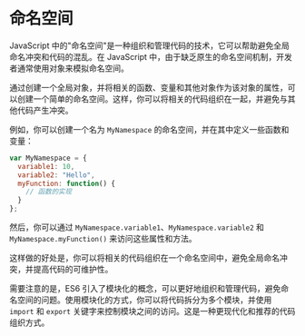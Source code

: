 # 命名空间

JavaScript 中的"命名空间"是一种组织和管理代码的技术，它可以帮助避免全局命名冲突和代码的混乱。在 JavaScript 中，由于缺乏原生的命名空间机制，开发者通常使用对象来模拟命名空间。

通过创建一个全局对象，并将相关的函数、变量和其他对象作为该对象的属性，可以创建一个简单的命名空间。这样，你可以将相关的代码组织在一起，并避免与其他代码产生冲突。

例如，你可以创建一个名为 `MyNamespace` 的命名空间，并在其中定义一些函数和变量：

```javascript
var MyNamespace = {
  variable1: 10,
  variable2: "Hello",
  myFunction: function() {
    // 函数的实现
  }
};
```

然后，你可以通过 `MyNamespace.variable1`、`MyNamespace.variable2` 和 `MyNamespace.myFunction()` 来访问这些属性和方法。

这样做的好处是，你可以将相关的代码组织在一个命名空间中，避免全局命名冲突，并提高代码的可维护性。

需要注意的是，ES6 引入了模块化的概念，可以更好地组织和管理代码，避免命名空间的问题。使用模块化的方式，你可以将代码拆分为多个模块，并使用 `import` 和 `export` 关键字来控制模块之间的访问。这是一种更现代化和推荐的代码组织方式。

